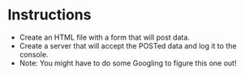 # **Instructions**

* Create an HTML file with a form that will post data.
* Create a server that will accept the POSTed data and log it to the console.
* Note: You might have to do some Googling to figure this one out!
